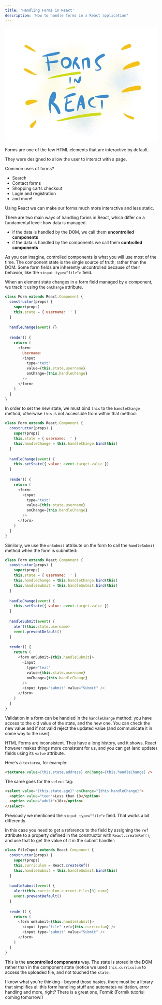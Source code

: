 ```yaml
---
title: 'Handling Forms in React'
description: 'How to handle forms in a React application'
---
```


![Handling Forms in React](banner.jpg)

Forms are one of the few HTML elements that are interactive by default.

They were designed to allow the user to interact with a page.

Common uses of forms?

- Search
- Contact forms
- Shopping carts checkout
- Login and registration
- and more!

Using React we can make our forms much more interactive and less static.

There are two main ways of handling forms in React, which differ on a fundamental level: how data is managed.

- if the data is handled by the DOM, we call them **uncontrolled components**
- if the data is handled by the components we call them **controlled components**

As you can imagine, controlled components is what you will use most of the time. The component state is the single source of truth, rather than the DOM. Some form fields are inherently uncontrolled because of their behavior, like the `<input type="file">` field.

When an element state changes in a form field managed by a component, we track it using the `onChange` attribute.

```js
class Form extends React.Component {
  constructor(props) {
    super(props)
    this.state = { username: '' }
  }

  handleChange(event) {}

  render() {
    return (
      <form>
        Username:
        <input
          type="text"
          value={this.state.username}
          onChange={this.handleChange}
        />
      </form>
    )
  }
}
```

In order to set the new state, we must bind `this` to the `handleChange` method, otherwise `this` is not accessible from within that method:

```js
class Form extends React.Component {
  constructor(props) {
    super(props)
    this.state = { username: '' }
    this.handleChange = this.handleChange.bind(this)
  }

  handleChange(event) {
    this.setState({ value: event.target.value })
  }

  render() {
    return (
      <form>
        <input
          type="text"
          value={this.state.username}
          onChange={this.handleChange}
        />
      </form>
    )
  }
}
```

Similarly, we use the `onSubmit` attribute on the form to call the `handleSubmit` method when the form is submitted:

```js
class Form extends React.Component {
  constructor(props) {
    super(props)
    this.state = { username: '' }
    this.handleChange = this.handleChange.bind(this)
    this.handleSubmit = this.handleSubmit.bind(this)
  }

  handleChange(event) {
    this.setState({ value: event.target.value })
  }

  handleSubmit(event) {
    alert(this.state.username)
    event.preventDefault()
  }

  render() {
    return (
      <form onSubmit={this.handleSubmit}>
        <input
          type="text"
          value={this.state.username}
          onChange={this.handleChange}
        />
        <input type="submit" value="Submit" />
      </form>
    )
  }
}
```

Validation in a form can be handled in the `handleChange` method: you have access to the old value of the state, and the new one. You can check the new value and if not valid reject the updated value (and communicate it in some way to the user).

HTML Forms are inconsistent. They have a long history, and it shows. React however makes things more consistent for us, and you can get (and update) fields using its `value` attribute.

Here's a `textarea`, for example:

```html
<textarea value={this.state.address} onChange={this.handleChange} />
```

The same goes for the `select` tag:

```html
<select value="{this.state.age}" onChange="{this.handleChange}">
  <option value="teen">Less than 18</option>
  <option value="adult">18+</option>
</select>
```

Previously we mentioned the `<input type="file">` field. That works a bit differently.

In this case you need to get a reference to the field by assigning the `ref` attribute to a property defined in the constructor with `React.createRef()`, and use that to get the value of it in the submit handler:

```js
class FileInput extends React.Component {
  constructor(props) {
    super(props)
    this.curriculum = React.createRef()
    this.handleSubmit = this.handleSubmit.bind(this)
  }

  handleSubmit(event) {
    alert(this.curriculum.current.files[0].name)
    event.preventDefault()
  }

  render() {
    return (
      <form onSubmit={this.handleSubmit}>
        <input type="file" ref={this.curriculum} />
        <input type="submit" value="Submit" />
      </form>
    )
  }
}
```

This is the **uncontrolled components** way. The state is stored in the DOM rather than in the component state (notice we used `this.curriculum` to access the uploaded file, and not touched the `state`.

I know what you're thinking - beyond those basics, there must be a library that simplifies all this form handling stuff and automates validation, error handling and more, right? There is a great one, Formik (Formik tutorial coming tomorrow!)
